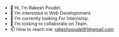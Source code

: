 - 👋 Hi, I’m Rakesh Poudel.
- 👀 I’m interested in Web Developnment.
- 🌱 I’m currently looking For Internship.
- 💞️ I’m looking to collaborate on Team.
- 📫 How to reach me: rakeshpoudel91@gmail.com

<!---
rakeshpoudel/rakeshpoudel is a ✨ special ✨ repository because its `README.md` (this file) appears on your GitHub profile.
You can click the Preview link to take a look at your changes.
--->
